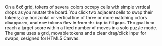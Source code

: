 On a 6x6 grid, tokens of several colors occupy cells with simple vertical drops as you mutate the board. You click two adjacent cells to swap their tokens; any horizontal or vertical line of three or more matching colors disappears, and new tokens flow in from the top to fill gaps. The goal is to reach a target score within a fixed number of moves in a solo puzzle mode. The game uses a grid, movable tokens and a clear drag/click input for swaps, designed for HTML5 Canvas.